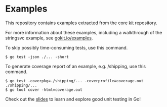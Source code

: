 # Examples

This repository contains examples extracted from the core [kit](https://github.com/go-kit/kit) repository.

For more information about these examples,
 including a walkthrough of the stringsvc example,
 see [gokit.io/examples](https://gokit.io/examples).

To skip possibly time-consuming tests, use this command.
```shell
$ go test -json ./... -short
```

To generate coverage report of an example, e.g. /shipping, use this command.
```shell
$ go test -coverpkg=./shipping/... -coverprofile=coverage.out ./shipping/...
$ go tool cover -html=coverage.out
```

Check out the [slides](https://docs.google.com/presentation/d/1Cb4q3QSttCd0oagmPGvXosqOJXFw_YFClpCVDTP2gD4/edit?usp=sharing) 
to learn and explore good unit testing in Go! 

